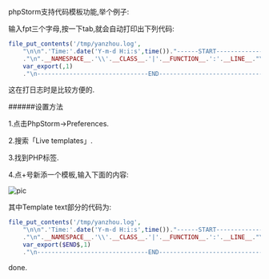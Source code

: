 phpStorm支持代码模板功能,举个例子:

输入fpt三个字母,按一下tab,就会自动打印出下列代码:

```php
file_put_contents('/tmp/yanzhou.log',
    "\n\n".'Time:'.date('Y-m-d H:i:s',time())."------START--------------------------------------------------------------------------------"
    ."\n".__NAMESPACE__.'\\'.__CLASS__.'|'.__FUNCTION__.':'.__LINE__."\n".
    var_export(,1)
    ."\n-------------------------------END---------------------------------------------------------------------------------\n", 8);
```
这在打日志时是比较方便的.

######设置方法

1.点击PhpStorm->Preferences.

2.搜索「Live templates」.

3.找到PHP标签.

4.点+号新添一个模板,输入下面的内容:

![pic](http://123.57.28.146/Public/Images/201602161.png)

其中Template text部分的代码为:

```php
file_put_contents('/tmp/yanzhou.log',
    "\n\n".'Time:'.date('Y-m-d H:i:s',time())."------START--------------------------------------------------------------------------------"
    ."\n".__NAMESPACE__.'\\'.__CLASS__.'|'.__FUNCTION__.':'.__LINE__."\n".
    var_export($END$,1)
    ."\n-------------------------------END---------------------------------------------------------------------------------\n", 8);
```

done.
